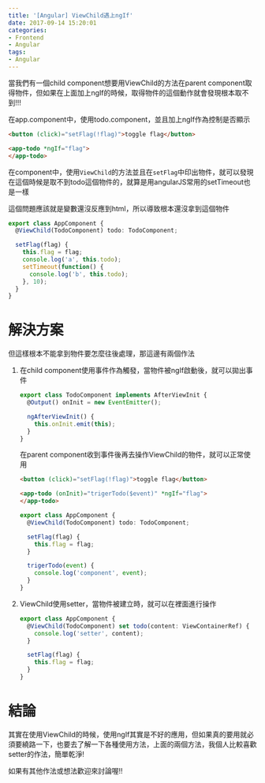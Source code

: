 ```yaml
---
title: '[Angular] ViewChild遇上ngIf'
date: 2017-09-14 15:20:01
categories:
- Frontend
- Angular
tags:
- Angular
---
```


當我們有一個child component想要用ViewChild的方法在parent component取得物件，但如果在上面加上ngIf的時候，取得物件的這個動作就會發現根本取不到!!!

<!--more-->

在app.component中，使用todo.component，並且加上ngIf作為控制是否顯示

```html
<button (click)="setFlag(!flag)">toggle flag</button>

<app-todo *ngIf="flag">
</app-todo>
```

在component中，使用`ViewChild`的方法並且在`setFlag`中印出物件，就可以發現在這個時候是取不到todo這個物件的，就算是用angularJS常用的setTimeout也是一樣

這個問題應該就是變數還沒反應到html，所以導致根本還沒拿到這個物件

```typescript
export class AppComponent {
  @ViewChild(TodoComponent) todo: TodoComponent;

  setFlag(flag) {
    this.flag = flag;
    console.log('a', this.todo);
    setTimeout(function() {
      console.log('b', this.todo);
    }, 10);
  }
}
```

# 解決方案

但這樣根本不能拿到物件要怎麼往後處理，那這邊有兩個作法

1. 在child component使用事件作為觸發，當物件被ngIf啟動後，就可以拋出事件

   ```typescript
   export class TodoComponent implements AfterViewInit {
     @Output() onInit = new EventEmitter();

     ngAfterViewInit() {
       this.onInit.emit(this);
     }
   }
   ```

   在parent component收到事件後再去操作ViewChild的物件，就可以正常使用

   ```html
   <button (click)="setFlag(!flag)">toggle flag</button>

   <app-todo (onInit)="trigerTodo($event)" *ngIf="flag">
   </app-todo>
   ```

   ```typescript
   export class AppComponent {
     @ViewChild(TodoComponent) todo: TodoComponent;

     setFlag(flag) {
       this.flag = flag;
     }

     trigerTodo(event) {
       console.log('component', event);
     }
   }
   ```

2. ViewChild使用setter，當物件被建立時，就可以在裡面進行操作

   ```typescript
   export class AppComponent {
     @ViewChild(TodoComponent) set todo(content: ViewContainerRef) {
       console.log('setter', content);
     }

     setFlag(flag) {
       this.flag = flag;
     }
   }
   ```

# 結論

其實在使用ViewChild的時候，使用ngIf其實是不好的應用，但如果真的要用就必須要繞路一下，也要去了解一下各種使用方法，上面的兩個方法，我個人比較喜歡setter的作法，簡單乾淨!

如果有其他作法或想法歡迎來討論喔!!